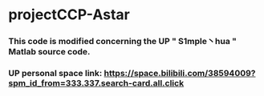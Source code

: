 # projectCCP-Astar
### This code is modified concerning the UP " S1mple丶hua " Matlab source code.
### UP personal space link: https://space.bilibili.com/38594009?spm_id_from=333.337.search-card.all.click
